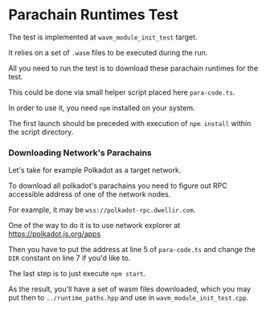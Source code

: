[//]: # (
Copyright Quadrivium LLC
All Rights Reserved
SPDX-License-Identifier: Apache-2.0
)

# Parachain Runtimes Test

The test is implemented at `wavm_module_init_test` target.

It relies on a set of `.wasm` files to be executed during the run.

All you need to run the test is to download these parachain runtimes for the test.

This could be done via small helper script placed here `para-code.ts`.

In order to use it, you need `npm` installed on your system.

The first launch should be preceded with execution of `npm install` within the script directory.

### Downloading Network's Parachains

Let's take for example Polkadot as a target network.

To download all polkadot's parachains you need to figure out RPC accessible address of one of the network nodes.

For example, it may be `wss://polkadot-rpc.dwellir.com`.

One of the way to do it is to use network explorer at https://polkadot.js.org/apps

Then you have to put the address at line 5 of `para-code.ts` and change the `DIR` constant on line 7 if you'd like to.

The last step is to just execute `npm start`.

As the result, you'll have a set of wasm files downloaded, which you may put then to `../runtime_paths.hpp` and use in
`wavm_module_init_test.cpp`.
